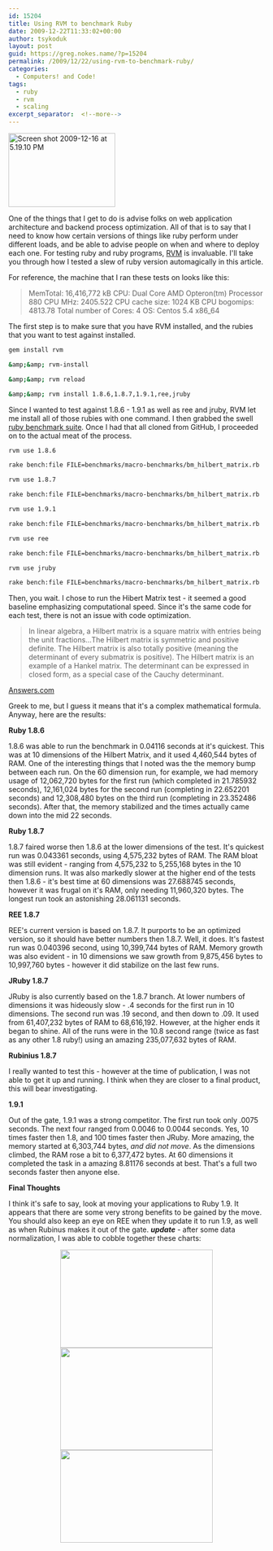 ```yaml
---
id: 15204
title: Using RVM to benchmark Ruby
date: 2009-12-22T11:33:02+00:00
author: tsykoduk
layout: post
guid: https://greg.nokes.name/?p=15204
permalink: /2009/12/22/using-rvm-to-benchmark-ruby/
categories:
  - Computers! and Code!
tags:
  - ruby
  - rvm
  - scaling
excerpt_separator:  <!--more-->
---
```

<img class="size-medium wp-image-15206 alignright" title="Screen shot 2009-12-16 at 5.19.10 PM" src="https://greg.nokes.name/wp-content/uploads/2009/12/Screen-shot-2009-12-16-at-5.19.10-PM-300x207.png" alt="Screen shot 2009-12-16 at 5.19.10 PM" width="210" height="145" />

One of the things that I get to do is advise folks on web application architecture and backend process optimization. All of that is to say that I need to know how certain versions of things like ruby perform under different loads, and be able to advise people on when and where to deploy each one. For testing ruby and ruby programs, <a href="http://rvm.beginrescueend.com/">RVM</a> is invaluable. I'll take you through how I tested a slew of ruby version automagically in this article.
<!--more-->
For reference, the machine that I ran these tests on looks like this:

>MemTotal: 16,416,772 kB
>CPU: Dual Core AMD Opteron(tm) Processor 880
>CPU MHz: 2405.522
>CPU cache size: 1024 KB
>CPU bogomips: 4813.78
>Total number of Cores: 4
>OS: Centos 5.4 x86_64

The first step is to make sure that you have RVM installed, and the rubies that you want to test against installed.

```bash
gem install rvm 

&amp;&amp; rvm-install 

&amp;&amp; rvm reload

&amp;&amp; rvm install 1.8.6,1.8.7,1.9.1,ree,jruby
```

Since I wanted to test against 1.8.6 - 1.9.1 as well as ree and jruby, RVM let me install all of those rubies with one command. I then grabbed the swell <a href="http://github.com/acangiano/ruby-benchmark-suite">ruby benchmark suite</a>. Once I had that all cloned from GitHub, I proceeded on to the actual meat of the process.

```bash
rvm use 1.8.6

rake bench:file FILE=benchmarks/macro-benchmarks/bm_hilbert_matrix.rb

rvm use 1.8.7

rake bench:file FILE=benchmarks/macro-benchmarks/bm_hilbert_matrix.rb

rvm use 1.9.1

rake bench:file FILE=benchmarks/macro-benchmarks/bm_hilbert_matrix.rb

rvm use ree

rake bench:file FILE=benchmarks/macro-benchmarks/bm_hilbert_matrix.rb

rvm use jruby

rake bench:file FILE=benchmarks/macro-benchmarks/bm_hilbert_matrix.rb
```

Then, you wait.
I chose to run the Hibert Matrix test - it seemed a good baseline emphasizing computational speed. Since it's the same code for each test, there is not an issue with code optimization.

> In linear algebra, a Hilbert matrix is a square matrix with entries being the unit fractions...The Hilbert matrix is symmetric and positive definite. The Hilbert matrix is also totally positive (meaning the determinant of every submatrix is positive).
>The Hilbert matrix is an example of a Hankel matrix.
>The determinant can be expressed in closed form, as a special case of the Cauchy determinant.

<a href="http://www.answers.com/topic/hilbert-matrix">Answers.com</a>

Greek to me, but I guess it means that it's a complex mathematical formula. Anyway, here are the results:

<strong>Ruby 1.8.6</strong>

1.8.6 was able to run the benchmark in 0.04116 seconds at it's quickest. This was at 10 dimensions of the Hilbert Matrix, and it used 4,460,544 bytes of RAM. One of the interesting things that I noted was the the memory bump between each run. On the 60 dimension run, for example, we had memory usage of 12,062,720 bytes for the first run (which completed in 21.785932 seconds), 12,161,024 bytes for the second run (completing in 22.652201 seconds) and 12,308,480 bytes on the third run (completing in 23.352486 seconds). After that, the memory stabilized and the times actually came down into the mid 22 seconds.

<strong>Ruby 1.8.7</strong>

1.8.7 faired worse then 1.8.6 at the lower dimensions of the test. It's quickest run was 0.043361 seconds,  using 4,575,232 bytes of RAM. The RAM bloat was still evident - ranging from 4,575,232 to 5,255,168 bytes in the 10 dimension runs. It was also markedly slower at the higher end of the tests then 1.8.6 - it's best time at 60 dimensions was 27.688745 seconds, however it was frugal on it's RAM, only needing 11,960,320 bytes. The longest run took an astonishing 28.061131 seconds.

<strong>REE 1.8.7</strong>

REE's current version is based on 1.8.7. It purports to be an optimized version, so it should have better numbers then 1.8.7. Well, it does. It's fastest run was 0.040396 second, using 10,399,744 bytes of RAM. Memory growth was also evident - in 10 dimensions we saw growth from 9,875,456 bytes to 10,997,760 bytes - however it did stabilize on the last few runs.

<strong>JRuby 1.8.7</strong>

JRuby is also currently based on the 1.8.7 branch. At lower numbers of dimensions it was hideously slow - .4 seconds for the first run in 10 dimensions. The second run was .19 second, and then down to .09. It used from 61,407,232 bytes of RAM to 68,616,192. However, at the higher ends it began to shine. All of the runs were in the 10.8 second range (twice as fast as any other 1.8 ruby!) using an amazing 235,077,632 bytes of RAM.

<strong>Rubinius 1.8.7</strong>

I really wanted to test this - however at the time of publication, I was not able to get it up and running. I think when they are closer to a final product, this will bear investigating.

<strong>1.9.1</strong>

Out of the gate, 1.9.1 was a strong competitor. The first run took only .0075 seconds. The next four ranged from 0.0046 to 0.0044 seconds. Yes, 10 times faster then 1.8, and 100 times faster then JRuby. More amazing, the memory started at 6,303,744 bytes, <em>and did not move</em>. As the dimensions climbed, the RAM rose a bit to 6,377,472 bytes. At 60 dimensions it completed the task in a amazing 8.81176 seconds at best. That's a full two seconds faster then anyone else.

<strong>Final Thoughts</strong>

I think it's safe to say, look at moving your applications to Ruby 1.9. It appears that there are some very strong benefits to be gained by the move. You should also keep an eye on REE when they update it to run 1.9, as well as when Rubinus makes it out of the gate.
<strong><em>update</em><span style="font-weight: normal;"> - after some data normalization, I was able to cobble together these charts:</span></strong>


<p style="text-align: center;"><strong><span style="font-weight: normal;"><a href="https://greg.nokes.name/wp-content/uploads/2009/12/Screen-shot-2009-12-23-at-10.25.41-AM.png"><img class="size-medium wp-image-15215 aligncenter" title="Screen shot 2009-12-23 at 10.25.41 AM" src="https://greg.nokes.name/wp-content/uploads/2009/12/Screen-shot-2009-12-23-at-10.25.41-AM-300x193.png" alt="" width="300" height="193" /></a><a href="https://greg.nokes.name/wp-content/uploads/2009/12/Screen-shot-2009-12-23-at-10.25.49-AM.png"><img class="aligncenter size-medium wp-image-15216" title="Screen shot 2009-12-23 at 10.25.49 AM" src="https://greg.nokes.name/wp-content/uploads/2009/12/Screen-shot-2009-12-23-at-10.25.49-AM-300x201.png" alt="" width="300" height="201" /></a><a href="https://greg.nokes.name/wp-content/uploads/2009/12/Screen-shot-2009-12-23-at-10.25.56-AM.png"><img class="aligncenter size-medium wp-image-15217" title="Screen shot 2009-12-23 at 10.25.56 AM" src="https://greg.nokes.name/wp-content/uploads/2009/12/Screen-shot-2009-12-23-at-10.25.56-AM-300x182.png" alt="" width="300" height="182" /></a>

</span></strong></p>